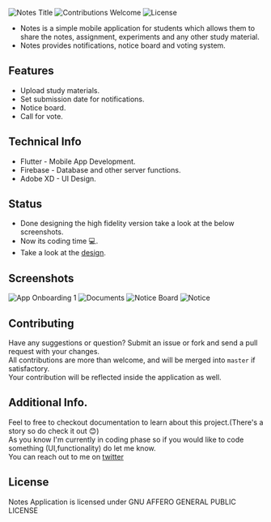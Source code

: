 <p align="left">
<img alt="Notes Title" src="https://github.com/gupta-shrinath/Notes/blob/master/screenshots/Notes%20Title.PNG">
<img alt="Contributions Welcome" src="https://img.shields.io/badge/contributions-welcome-brightgreen?style=for-the-badge&labelColor=black&logo=github">
<img alt="License" src="https://img.shields.io/github/license/gupta-shrinath/Notes?color=bright%20green&labelColor=black&logo=github&style=for-the-badge">
</p>

* Notes is a simple mobile application for students which allows them to share the notes, assignment, experiments  and any other study material.
* Notes provides notifications, notice board and voting system.  

## Features
* Upload study materials.
* Set submission date for notifications.
* Notice board.
* Call for vote.

## Technical Info
* Flutter - Mobile App Development.
* Firebase - Database and other server functions.
* Adobe XD - UI Design.

## Status
* Done designing the high fidelity version take a look at the below screenshots.
* Now its coding time :computer:.
* Take a look at the [design](https://xd.adobe.com/view/7366ddfa-2bc4-41d8-bcec-b360788499f5-2635/).

## Screenshots
![App Onboarding 1](https://github.com/gupta-shrinath/Notes/blob/master/screenshots/App%20Onboarding%201.png)
![Documents](https://github.com/gupta-shrinath/Notes/blob/master/screenshots/Documents.PNG)
![Notice Board](https://github.com/gupta-shrinath/Notes/blob/master/screenshots/Notice-Board.PNG)
![Notice](https://github.com/gupta-shrinath/Notes/blob/master/screenshots/Notice.PNG)

## Contributing
Have any suggestions or question? Submit an issue or fork and send a pull request with your changes.\
All contributions are more than welcome, and will be merged into `master` if satisfactory.\
Your contribution will be reflected inside the application as well.

## Additional Info.
Feel to free to checkout documentation to learn about this project.(There's a story so do check it out :blush:)\
As you know I'm currently in coding phase so if you would like to code something (UI,functionality) do let me know.\
You can reach out to me on [twitter](https://twitter.com/gupta_shrinath)

## License
Notes Application is licensed under GNU AFFERO GENERAL PUBLIC LICENSE
